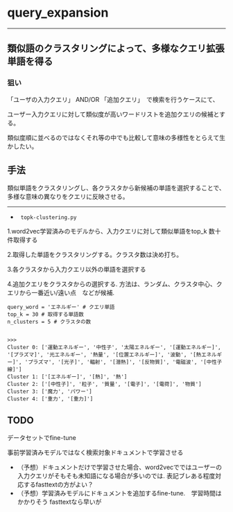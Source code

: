 # query_expansion
---


## 類似語のクラスタリングによって、多様なクエリ拡張単語を得る

### 狙い

「ユーザの入力クエリ」 AND/OR 「追加クエリ」　で検索を行うケースにて、

ユーザー入力クエリに対して類似度が高いワードリストを追加クエリの候補とする。

類似度順に並べるのではなくそれ等の中でも比較して意味の多様性をとらえて生かしたい。

## 手法

類似単語をクラスタリングし、各クラスタから新候補の単語を選択することで、多様な意味の異なりをクエリに反映させる。

--- 
-  ` topk-clustering.py`

1.word2vec学習済みのモデルから、入力クエリに対して類似単語をtop_k 数十件取得する

2.取得した単語をクラスタリングする。クラスタ数は決め打ち。

3.各クラスタから入力クエリ以外の単語を選択する

4.追加クエリをクラスタからの選択する. 方法は、ランダム、クラスタ中心、クエリから一番近い/遠い点　などが候補.

```
query_word = 'エネルギー' # クエリ単語
top_k = 30 # 取得する単語数
n_clusters = 5 # クラスタの数


>>>
Cluster 0: ['運動エネルギー', '中性子', '太陽エネルギー', '[運動エネルギー]', '[プラズマ]', '光エネルギー', '熱量', '[位置エネルギー]', '波動', '[熱エネルギー]', 'プラズマ', '[光子]', '輻射', '[潜熱]', '[反物質]', '電磁波', '[中性子線]']
Cluster 1: ['[エネルギー]', '[熱]', '熱']
Cluster 2: ['[中性子]', '粒子', '質量', '[電子]', '[電荷]', '物質']
Cluster 3: ['魔力', 'パワー']
Cluster 4: ['重力', '[重力]']

```

## TODO
データセットでfine-tune

事前学習済みモデルではなく検索対象ドキュメントで学習させる
 - （予想）ドキュメントだけで学習させた場合、word2vecでではユーザーの入力クエリがそもそも未知語になる場合が多いのでは. 表記ブレある程度対応するfasttextの方がよい？
 - （予想）学習済みモデルにドキュメントを追加するfine-tune.　学習時間はかかりそう fasttextなら早いが 
